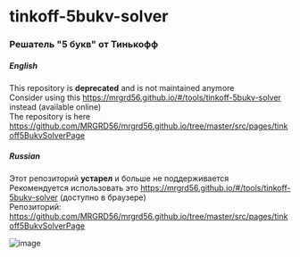 # tinkoff-5bukv-solver
### Решатель "5 букв" от Тинькофф

##### English
This repository is **deprecated** and is not maintained anymore  
Consider using this https://mrgrd56.github.io/#/tools/tinkoff-5bukv-solver instead (available online)  
The repository is here https://github.com/MRGRD56/mrgrd56.github.io/tree/master/src/pages/tinkoff5BukvSolverPage

##### Russian
Этот репозиторий **устарел** и больше не поддерживается  
Рекомендуется использовать это https://mrgrd56.github.io/#/tools/tinkoff-5bukv-solver (доступно в браузере)  
Репозиторий: https://github.com/MRGRD56/mrgrd56.github.io/tree/master/src/pages/tinkoff5BukvSolverPage

![image](https://user-images.githubusercontent.com/35491968/198880683-c2249ab6-0d56-44d3-be12-b08aff3aed58.png)
